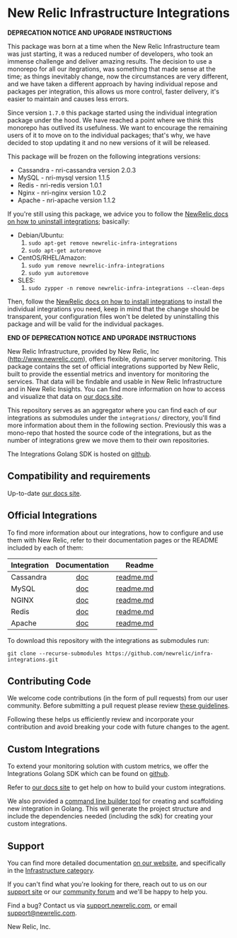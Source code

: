 # New Relic Infrastructure Integrations

**DEPRECATION NOTICE AND UPGRADE INSTRUCTIONS**

This package was born at a time when the New Relic Infrastructure team was just
starting, it was a reduced number of developers, who took an immense challenge
and deliver amazing results. The decision to use a monorepo for all our
itegrations, was something that made sense at the time; as things inevitably
change, now the circumstances are very different, and we have taken a different
approach by having individual repose and packages per integration, this allows
us more control, faster delivery, it's easier to maintain and causes less errors.

Since version `1.7.0` this package started using the individual integration
package under the hood. We have reached a point where we think this monorepo has
outlived its usefulness. We want to encourage the remaining users of it to move
on to the individual packages; that's why, we have decided to stop updating it
and no new versions of it will be released.

This package will be frozen on the following integrations versions:

- Cassandra - nri-cassandra version 2.0.3
- MySQL - nri-mysql version 1.1.5
- Redis - nri-redis version 1.0.1
- Nginx - nri-nginx version 1.0.2
- Apache - nri-apache version 1.1.2

If you're still using this package, we advice you to follow the [NewRelic docs
on how to uninstall integrations][1]; basically:

- Debian/Ubuntu:
	1. `sudo apt-get remove newrelic-infra-integrations`
	1. `sudo apt-get autoremove`
- CentOS/RHEL/Amazon:
	1. `sudo yum remove newrelic-infra-integrations`
	1. `sudo yum autoremove`
- SLES:
	1. `sudo zypper -n remove newrelic-infra-integrations --clean-deps`

Then, follow the [NewRelic docs on how to install integrations][2] to install
the individual integrations you need, keep in mind that the change should be
transparent, your configuration files won't be deleted by uninstalling
this package and will be valid for the individual packages.

**END OF DEPRECATION NOTICE AND UPGRADE INSTRUCTIONS**

New Relic Infrastructure, provided by New Relic, Inc (http://www.newrelic.com),
offers flexible, dynamic server monitoring. This package contains the set of
official integrations supported by New Relic, built to provide the essential
metrics and inventory for monitoring the services. That data will be findable and
usable in New Relic Infrastructure and in New Relic Insights. You can find more
information on how to access and visualize that data on [our docs site](https://docs.newrelic.com/docs/find-use-infrastructure-integration-data).

This repository serves as an aggregator where you can find each of our
integrations as submodules under the `integrations/` directory, you'll find
more information about them in the following section. Previously this was a
mono-repo that hosted the source code of the integrations, but as the number of
integrations grew we move them to their own repositories.

The Integrations Golang SDK is hosted on [github](https://github.com/newrelic/infra-integrations-sdk).

## Compatibility and requirements

Up-to-date [our docs site](https://docs.newrelic.com/docs/compatibility-requirements-infrastructure-integration-sdk).

## Official Integrations

To find more information about our integrations, how to configure and use them
with New Relic, refer to their documentation pages or the README included by
each of them:

| Integration 	| Documentation 																		| Readme  |
| ------------- |:-------------:																		| -----:|
| Cassandra 	| [doc](https://docs.newrelic.com/docs/cassandra-integration-new-relic-infrastructure) 	| [readme.md](https://github.com/newrelic/nri-cassandra/README.md) |
| MySQL 		| [doc](https://docs.newrelic.com/docs/mysql-integration-new-relic-infrastructure) 		| [readme.md](https://github.com/newrelic/nri-mysql/README.md) |
| NGINX 		| [doc](https://docs.newrelic.com/docs/nginx-integration-new-relic-infrastructure) 		| [readme.md](https://github.com/newrelic/nri-nginx/README.md) |
| Redis 		| [doc](https://docs.newrelic.com/docs/redis-integration-new-relic-infrastructure) 		| [readme.md](https://github.com/newrelic/nri-redis/README.md) |
| Apache 		| [doc](https://docs.newrelic.com/docs/apache-integration-new-relic-infrastructure) 	| [readme.md](https://github.com/newrelic/nri-apache/README.md) |

To download this repository with the integrations as submodules run:

```
git clone --recurse-submodules https://github.com/newrelic/infra-integrations.git
```

## Contributing Code

We welcome code contributions (in the form of pull requests) from our user
community. Before submitting a pull request please review [these guidelines](https://github.com/newrelic/infra-integrations/blob/master/CONTRIBUTING.md).

Following these helps us efficiently review and incorporate your contribution
and avoid breaking your code with future changes to the agent.

## Custom Integrations

To extend your monitoring solution with custom metrics, we offer the Integrations
Golang SDK which can be found on [github](https://github.com/newrelic/infra-integrations-sdk).

Refer to [our docs site](https://docs.newrelic.com/docs/infrastructure/integrations-sdk/get-started/intro-infrastructure-integrations-sdk)
to get help on how to build your custom integrations.

We also provided a [command line builder tool](https://github.com/newrelic/nr-integrations-builder)
for creating and scaffolding new integration in Golang. This will generate the
project structure and include the dependencies needed (including the
sdk) for creating your custom integrations.

## Support

You can find more detailed documentation [on our website](http://newrelic.com/docs),
and specifically in the [Infrastructure category](https://docs.newrelic.com/docs/infrastructure).

If you can't find what you're looking for there, reach out to us on our [support
site](http://support.newrelic.com/) or our [community forum](http://forum.newrelic.com)
and we'll be happy to help you.

Find a bug? Contact us via [support.newrelic.com](http://support.newrelic.com/),
or email support@newrelic.com.

New Relic, Inc.

[1]: https://docs.newrelic.com/docs/infrastructure/new-relic-infrastructure/installation/uninstall-infrastructure-agent#uninstall-integrations
[2]: https://docs.newrelic.com/docs/integrations/host-integrations/installation/install-host-integrations-built-new-relic
